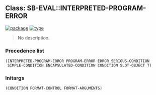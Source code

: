 ## Class: SB-EVAL::INTERPRETED-PROGRAM-ERROR
[![package](https://img.shields.io/badge/Package-SB--EVAL-5f9ea0.svg?style=social&colorA=999999)](../) [![type](https://img.shields.io/badge/Type-Class-5f9ea0.svg?style=social&colorA=999999)](../#class) 

> No description.

### Precedence list
```
(INTERPRETED-PROGRAM-ERROR PROGRAM-ERROR ERROR SERIOUS-CONDITION
 SIMPLE-CONDITION ENCAPSULATED-CONDITION CONDITION SLOT-OBJECT T)
```
### Initargs
```
(CONDITION FORMAT-CONTROL FORMAT-ARGUMENTS)
```
